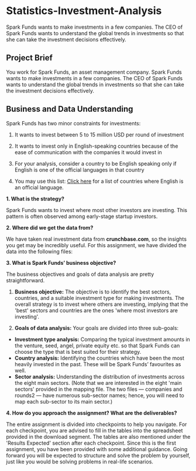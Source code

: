 # Statistics-Investment-Analysis
Spark Funds wants to make investments in a few companies. The CEO of Spark Funds wants to understand the global trends in investments so that she can take the investment decisions effectively.

## Project Brief

You work for Spark Funds, an asset management company. Spark Funds wants to make investments in a few companies. The CEO of Spark Funds wants to understand the global trends in investments so that she can take the investment decisions effectively.


## Business and Data Understanding

Spark Funds has two minor constraints for investments:

1. It wants to invest between 5 to 15 million USD per round of investment

2. It wants to invest only in English-speaking countries because of the ease of communication with the companies it would invest in

3. For your analysis, consider a country to be English speaking only if English is one of the official languages in that country

4. You may use this list: [Click here](https://en.wikipedia.org/wiki/List_of_territorial_entities_where_English_is_an_official_language "Click here") for a list of countries where English is an official language.



**1. What is the strategy?**

Spark Funds wants to invest where most other investors are investing. This pattern is often observed among early-stage startup investors.

**2. Where did we get the data from?**

We have taken real investment data from **crunchbase.com**, so the insights you get may be incredibly useful. For this assignment, we have divided the data into the following files:


**3. What is Spark Funds’ business objective?**

The business objectives and goals of data analysis are pretty straightforward.

1. **Business objective:** The objective is to identify the best sectors, countries, and a suitable investment type for making investments. The overall strategy is to invest where others are investing, implying that the 'best' sectors and countries are the ones 'where most investors are investing'.

2. **Goals of data analysis:** Your goals are divided into three sub-goals:

 - **Investment type analysis:** Comparing the typical investment amounts in the venture, seed, angel, private equity etc. so that Spark Funds can choose the type that is best suited for their strategy.
 -  **Country analysis:** Identifying the countries which have been the most heavily invested in the past. These will be Spark Funds’ favourites as well.
 - **Sector analysis:** Understanding the distribution of investments across the eight main sectors. (Note that we are interested in the eight 'main sectors' provided in the mapping file. The two files — companies and rounds2 — have numerous sub-sector names; hence, you will need to map each sub-sector to its main sector.)
 

**4. How do you approach the assignment? What are the deliverables?**

The entire assignment is divided into checkpoints to help you navigate. For each checkpoint, you are advised to fill in the tables into the spreadsheet provided in the download segment. The tables are also mentioned under the 'Results Expected' section after each checkpoint. Since this is the first assignment, you have been provided with some additional guidance. Going forward you will be expected to structure and solve the problem by yourself, just like you would be solving problems in real-life scenarios.
